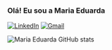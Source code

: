 
### Olá! Eu sou a Maria Eduarda 

[![LinkedIn](https://img.shields.io/badge/LinkedIn-0077B5?style=for-the-badge&logo=linkedin&logoColor=white)](https://WWW.linkedin.com/in/maria-eduarda-miranda-a270a7229)
[![Gmail](https://img.shields.io/badge/Gmail-D14836?style=for-the-badge&logo=gmail&logoColor=white)](mariaeduarda.mirandamorais2004@gmail.com)

![Maria Eduarda GitHub stats](https://github-readme-stats.vercel.app/api?username=madumorais&show_icons=true&theme=radical)
